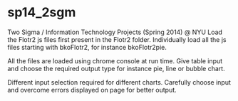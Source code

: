 sp14_2sgm
=========

Two Sigma / Information Technology Projects (Spring 2014) @ NYU
Load the Flotr2 js files first present in the Flotr2 folder.
Individually load all the js files starting with bkoFlotr2, for instance bkoFlotr2pie.

All the files are loaded using chrome console at run time.
Give table input and choose the required output type for instance pie, line or bubble chart.

Different input selection required for different charts. Carefully choose input and overcome errors displayed on page for better output.
